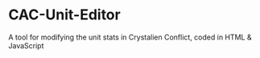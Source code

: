 # CAC-Unit-Editor
A tool for modifying the unit stats in Crystalien Conflict, coded in HTML &amp; JavaScript
